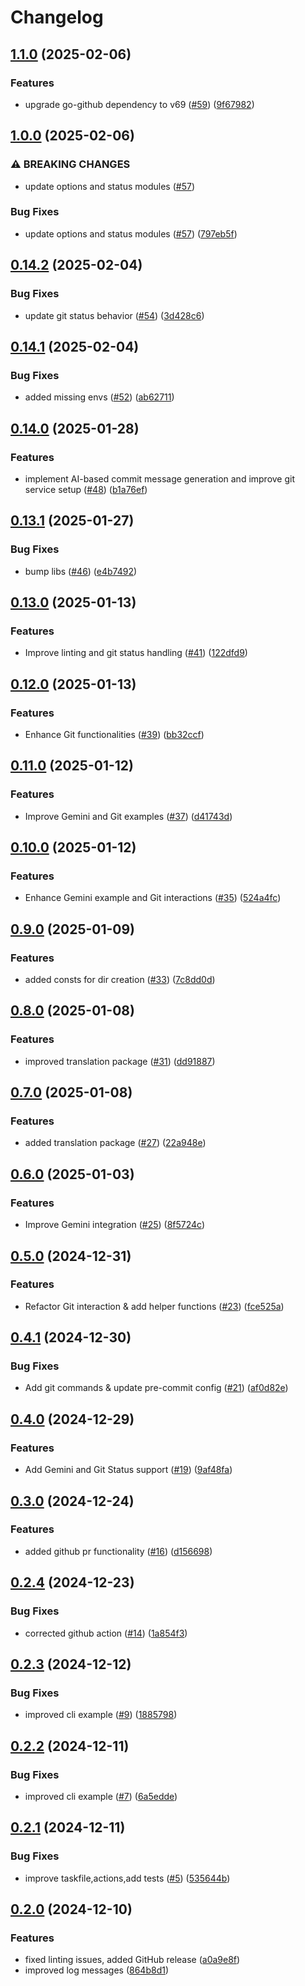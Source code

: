 # Changelog

## [1.1.0](https://github.com/cloudnative-zoo/go-commons/compare/v1.0.0...v1.1.0) (2025-02-06)


### Features

* upgrade go-github dependency to v69 ([#59](https://github.com/cloudnative-zoo/go-commons/issues/59)) ([9f67982](https://github.com/cloudnative-zoo/go-commons/commit/9f6798259dcb8bcb7fa2ad10222b35dcfbba923b))

## [1.0.0](https://github.com/cloudnative-zoo/go-commons/compare/v0.14.2...v1.0.0) (2025-02-06)


### ⚠ BREAKING CHANGES

* update options and status modules ([#57](https://github.com/cloudnative-zoo/go-commons/issues/57))

### Bug Fixes

* update options and status modules ([#57](https://github.com/cloudnative-zoo/go-commons/issues/57)) ([797eb5f](https://github.com/cloudnative-zoo/go-commons/commit/797eb5fa349f0c79c0a4ceb4cf0ab43c7ca98d3c))

## [0.14.2](https://github.com/cloudnative-zoo/go-commons/compare/v0.14.1...v0.14.2) (2025-02-04)


### Bug Fixes

* update git status behavior ([#54](https://github.com/cloudnative-zoo/go-commons/issues/54)) ([3d428c6](https://github.com/cloudnative-zoo/go-commons/commit/3d428c641733c2e36916e2c9377a052ef67fb79f))

## [0.14.1](https://github.com/cloudnative-zoo/go-commons/compare/v0.14.0...v0.14.1) (2025-02-04)


### Bug Fixes

* added missing envs ([#52](https://github.com/cloudnative-zoo/go-commons/issues/52)) ([ab62711](https://github.com/cloudnative-zoo/go-commons/commit/ab6271136d5e94fa103e748d62560f5f97483a18))

## [0.14.0](https://github.com/cloudnative-zoo/go-commons/compare/v0.13.1...v0.14.0) (2025-01-28)


### Features

* implement AI-based commit message generation and improve git service setup ([#48](https://github.com/cloudnative-zoo/go-commons/issues/48)) ([b1a76ef](https://github.com/cloudnative-zoo/go-commons/commit/b1a76ef11827154db9fa4d03a5b05f427f665ce4))

## [0.13.1](https://github.com/cloudnative-zoo/go-commons/compare/v0.13.0...v0.13.1) (2025-01-27)


### Bug Fixes

* bump libs ([#46](https://github.com/cloudnative-zoo/go-commons/issues/46)) ([e4b7492](https://github.com/cloudnative-zoo/go-commons/commit/e4b749234f77bd61f62b96c36d098066f8af7ceb))

## [0.13.0](https://github.com/cloudnative-zoo/go-commons/compare/v0.12.0...v0.13.0) (2025-01-13)


### Features

* Improve linting and git status handling ([#41](https://github.com/cloudnative-zoo/go-commons/issues/41)) ([122dfd9](https://github.com/cloudnative-zoo/go-commons/commit/122dfd90a0aa016ef03bea0fcb7d2c7ad560baa2))

## [0.12.0](https://github.com/cloudnative-zoo/go-commons/compare/v0.11.0...v0.12.0) (2025-01-13)


### Features

* Enhance Git functionalities ([#39](https://github.com/cloudnative-zoo/go-commons/issues/39)) ([bb32ccf](https://github.com/cloudnative-zoo/go-commons/commit/bb32ccf6d94704566d1846fa02fce92c98619364))

## [0.11.0](https://github.com/cloudnative-zoo/go-commons/compare/v0.10.0...v0.11.0) (2025-01-12)


### Features

* Improve Gemini and Git examples ([#37](https://github.com/cloudnative-zoo/go-commons/issues/37)) ([d41743d](https://github.com/cloudnative-zoo/go-commons/commit/d41743dc0b83532ae03e633088c8ad92466c39a4))

## [0.10.0](https://github.com/cloudnative-zoo/go-commons/compare/v0.9.0...v0.10.0) (2025-01-12)


### Features

* Enhance Gemini example and Git interactions ([#35](https://github.com/cloudnative-zoo/go-commons/issues/35)) ([524a4fc](https://github.com/cloudnative-zoo/go-commons/commit/524a4fc11a6510c6ee152a9d3f080195b096ea44))

## [0.9.0](https://github.com/cloudnative-zoo/go-commons/compare/v0.8.0...v0.9.0) (2025-01-09)


### Features

* added consts for dir creation ([#33](https://github.com/cloudnative-zoo/go-commons/issues/33)) ([7c8dd0d](https://github.com/cloudnative-zoo/go-commons/commit/7c8dd0d09a2e8509cf3654293f4a19168b0967b5))

## [0.8.0](https://github.com/cloudnative-zoo/go-commons/compare/v0.7.0...v0.8.0) (2025-01-08)


### Features

* improved translation package ([#31](https://github.com/cloudnative-zoo/go-commons/issues/31)) ([dd91887](https://github.com/cloudnative-zoo/go-commons/commit/dd918877cfc30ebb84d405d5ebbe21ac67c38a1f))

## [0.7.0](https://github.com/cloudnative-zoo/go-commons/compare/v0.6.0...v0.7.0) (2025-01-08)


### Features

* added translation package ([#27](https://github.com/cloudnative-zoo/go-commons/issues/27)) ([22a948e](https://github.com/cloudnative-zoo/go-commons/commit/22a948e7597427c1f13637a0e4d56845902b60da))

## [0.6.0](https://github.com/cloudnative-zoo/go-commons/compare/v0.5.0...v0.6.0) (2025-01-03)


### Features

* Improve Gemini integration ([#25](https://github.com/cloudnative-zoo/go-commons/issues/25)) ([8f5724c](https://github.com/cloudnative-zoo/go-commons/commit/8f5724c57b8d3095c0bdc816fe917f2d2e3addf5))

## [0.5.0](https://github.com/cloudnative-zoo/go-commons/compare/v0.4.1...v0.5.0) (2024-12-31)


### Features

* Refactor Git interaction & add helper functions ([#23](https://github.com/cloudnative-zoo/go-commons/issues/23)) ([fce525a](https://github.com/cloudnative-zoo/go-commons/commit/fce525a4a72799cdfcbf78c6eac2842f32ae7391))

## [0.4.1](https://github.com/cloudnative-zoo/go-commons/compare/v0.4.0...v0.4.1) (2024-12-30)


### Bug Fixes

* Add git commands & update pre-commit config ([#21](https://github.com/cloudnative-zoo/go-commons/issues/21)) ([af0d82e](https://github.com/cloudnative-zoo/go-commons/commit/af0d82e8d99bc2cb73b6a1e9e402d88138229517))

## [0.4.0](https://github.com/cloudnative-zoo/go-commons/compare/v0.3.0...v0.4.0) (2024-12-29)


### Features

* Add Gemini and Git Status support ([#19](https://github.com/cloudnative-zoo/go-commons/issues/19)) ([9af48fa](https://github.com/cloudnative-zoo/go-commons/commit/9af48faced2410d51b15b074c5b5a763dbbf6bcf))

## [0.3.0](https://github.com/cloudnative-zoo/go-commons/compare/v0.2.4...v0.3.0) (2024-12-24)


### Features

* added github pr functionality ([#16](https://github.com/cloudnative-zoo/go-commons/issues/16)) ([d156698](https://github.com/cloudnative-zoo/go-commons/commit/d1566982011b55de61eaa49cade486cedcf49322))

## [0.2.4](https://github.com/cloudnative-zoo/go-commons/compare/v0.2.3...v0.2.4) (2024-12-23)


### Bug Fixes

* corrected github action ([#14](https://github.com/cloudnative-zoo/go-commons/issues/14)) ([1a854f3](https://github.com/cloudnative-zoo/go-commons/commit/1a854f368ace56abd3ef1fee16d07b090d00ebb7))

## [0.2.3](https://github.com/cloudnative-zoo/go-commons/compare/v0.2.2...v0.2.3) (2024-12-12)


### Bug Fixes

* improved cli example ([#9](https://github.com/cloudnative-zoo/go-commons/issues/9)) ([1885798](https://github.com/cloudnative-zoo/go-commons/commit/1885798fc04fd328b182626603ad9a8b73c5327b))

## [0.2.2](https://github.com/cloudnative-zoo/go-commons/compare/v0.2.1...v0.2.2) (2024-12-11)


### Bug Fixes

* improved cli example ([#7](https://github.com/cloudnative-zoo/go-commons/issues/7)) ([6a5edde](https://github.com/cloudnative-zoo/go-commons/commit/6a5edde582b0c44f3ffb473952192bb6205897f8))

## [0.2.1](https://github.com/cloudnative-zoo/go-commons/compare/v0.2.0...v0.2.1) (2024-12-11)


### Bug Fixes

* improve taskfile,actions,add tests ([#5](https://github.com/cloudnative-zoo/go-commons/issues/5)) ([535644b](https://github.com/cloudnative-zoo/go-commons/commit/535644b566055833547fa1731c1e795d219d9e52))

## [0.2.0](https://github.com/cloudnative-zoo/go-commons/compare/v0.1.1...v0.2.0) (2024-12-10)


### Features

* fixed linting issues, added GitHub release ([a0a9e8f](https://github.com/cloudnative-zoo/go-commons/commit/a0a9e8f84661a597cd34b2cef6389c9dbdf75d70))
* improved log messages ([864b8d1](https://github.com/cloudnative-zoo/go-commons/commit/864b8d16e260c2afdc42abc4424bd8663b6768f6))
